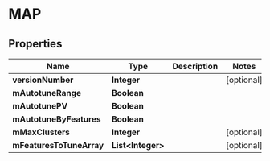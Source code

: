 

# MAP


## Properties

| Name | Type | Description | Notes |
|------------ | ------------- | ------------- | -------------|
|**versionNumber** | **Integer** |  |  [optional] |
|**mAutotuneRange** | **Boolean** |  |  |
|**mAutotunePV** | **Boolean** |  |  |
|**mAutotuneByFeatures** | **Boolean** |  |  |
|**mMaxClusters** | **Integer** |  |  [optional] |
|**mFeaturesToTuneArray** | **List&lt;Integer&gt;** |  |  [optional] |



